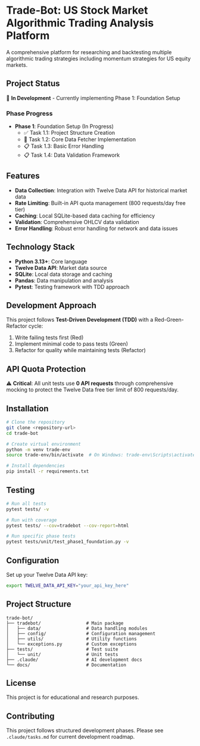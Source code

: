 # Trade-Bot: US Stock Market Algorithmic Trading Analysis Platform

A comprehensive platform for researching and backtesting multiple algorithmic trading strategies including momentum strategies for US equity markets.

## Project Status

🔄 **In Development** - Currently implementing Phase 1: Foundation Setup

### Phase Progress
- **Phase 1**: Foundation Setup (In Progress)
  - ✅ Task 1.1: Project Structure Creation
  - 🔄 Task 1.2: Core Data Fetcher Implementation
  - 📋 Task 1.3: Basic Error Handling
  - 📋 Task 1.4: Data Validation Framework

## Features

- **Data Collection**: Integration with Twelve Data API for historical market data
- **Rate Limiting**: Built-in API quota management (800 requests/day free tier)
- **Caching**: Local SQLite-based data caching for efficiency
- **Validation**: Comprehensive OHLCV data validation
- **Error Handling**: Robust error handling for network and data issues

## Technology Stack

- **Python 3.13+**: Core language
- **Twelve Data API**: Market data source
- **SQLite**: Local data storage and caching
- **Pandas**: Data manipulation and analysis
- **Pytest**: Testing framework with TDD approach

## Development Approach

This project follows **Test-Driven Development (TDD)** with a Red-Green-Refactor cycle:
1. Write failing tests first (Red)
2. Implement minimal code to pass tests (Green)
3. Refactor for quality while maintaining tests (Refactor)

## API Quota Protection

⚠️ **Critical**: All unit tests use **0 API requests** through comprehensive mocking to protect the Twelve Data free tier limit of 800 requests/day.

## Installation

```bash
# Clone the repository
git clone <repository-url>
cd trade-bot

# Create virtual environment
python -m venv trade-env
source trade-env/bin/activate  # On Windows: trade-env\Scripts\activate

# Install dependencies
pip install -r requirements.txt
```

## Testing

```bash
# Run all tests
pytest tests/ -v

# Run with coverage
pytest tests/ --cov=tradebot --cov-report=html

# Run specific phase tests
pytest tests/unit/test_phase1_foundation.py -v
```

## Configuration

Set up your Twelve Data API key:

```bash
export TWELVE_DATA_API_KEY="your_api_key_here"
```

## Project Structure

```
trade-bot/
├── tradebot/                 # Main package
│   ├── data/                 # Data handling modules
│   ├── config/               # Configuration management
│   ├── utils/                # Utility functions
│   └── exceptions.py         # Custom exceptions
├── tests/                    # Test suite
│   └── unit/                 # Unit tests
├── .claude/                  # AI development docs
└── docs/                     # Documentation
```

## License

This project is for educational and research purposes.

## Contributing

This project follows structured development phases. Please see `.claude/tasks.md` for current development roadmap.